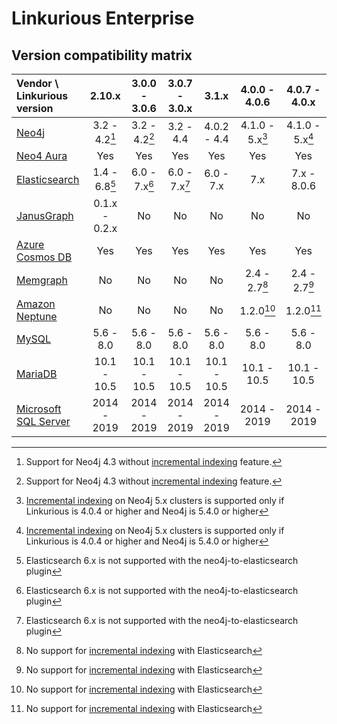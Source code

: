 # Linkurious Enterprise

## Version compatibility matrix

| Vendor \ Linkurious version|    2.10.x     | 3.0.0 - 3.0.6 | 3.0.7 - 3.0.x |     3.1.x     |  4.0.0 - 4.0.6  |  4.0.7 - 4.0.x  |
|:---------------------------|:-------------:|:-------------:|:-------------:|:-------------:|:---------------:|:---------------:|
| [Neo4j][a]                 | 3.2 - 4.2[^1] | 3.2 - 4.2[^1] |   3.2 - 4.4   |  4.0.2 - 4.4  | 4.1.0 - 5.x[^2] | 4.1.0 - 5.x[^2] |
| [Neo4 Aura][b]             |      Yes      |      Yes      |      Yes      |      Yes      |      Yes        |       Yes       |
| [Elasticsearch][c]         | 1.4 - 6.8[^3] | 6.0 - 7.x[^3] | 6.0 - 7.x[^3] | 6.0 - 7.x     |      7.x        |   7.x - 8.0.6   |
| [JanusGraph][d]            | 0.1.x - 0.2.x |      No       |      No       |      No       |      No         |      No         |
| [Azure Cosmos DB][e]       |      Yes      |      Yes      |      Yes      |      Yes      |      Yes        |      Yes        |
| [Memgraph][f]              |      No       |      No       |      No       |      No       | 2.4 - 2.7[^4]   | 2.4 - 2.7[^4]   |
| [Amazon Neptune][g]        |      No       |      No       |      No       |      No       |   1.2.0[^4]     |   1.2.0[^4]     |
| [MySQL][h]                 |   5.6 - 8.0   |   5.6 - 8.0   |   5.6 - 8.0   |   5.6 - 8.0   |   5.6 - 8.0     |   5.6 - 8.0     |
| [MariaDB][i]               |  10.1 - 10.5  |  10.1 - 10.5  |  10.1 - 10.5  |  10.1 - 10.5  |  10.1 - 10.5    |  10.1 - 10.5    |
| [Microsoft SQL Server][j]  |  2014 - 2019  |  2014 - 2019  |  2014 - 2019  |  2014 - 2019  |  2014 - 2019    |  2014 - 2019    |

[a]: https://neo4j.com/
[b]: https://neo4j.com/aura/
[c]: https://www.elastic.co/enterprise-search
[d]: https://janusgraph.org/
[e]: https://azure.microsoft.com/en-us/products/cosmos-db
[f]: https://memgraph.com/
[g]: https://aws.amazon.com/neptune/
[h]: https://www.mysql.com/
[i]: https://mariadb.org/
[j]: https://www.microsoft.com/en-us/sql-server/

[^1]: Support for Neo4j 4.3 without [incremental indexing](https://doc.linkurious.com/admin-manual/2.10.15/incremental-indexing/) feature.
[^2]: [Incremental indexing](https://doc.linkurious.com/admin-manual/4.0/incremental-indexing/) on Neo4j 5.x clusters is supported only if Linkurious is 4.0.4 or higher and Neo4j is 5.4.0 or higher
[^3]: Elasticsearch 6.x is not supported with the neo4j-to-elasticsearch plugin
[^4]: No support for [incremental indexing](https://doc.linkurious.com/admin-manual/4.0/incremental-indexing/) with Elasticsearch
